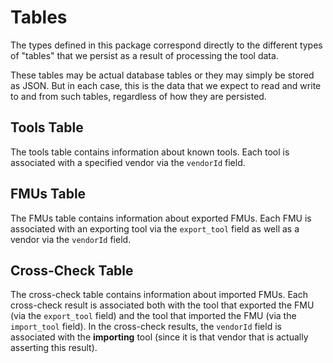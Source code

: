 # Tables

The types defined in this package correspond directly to the different types of "tables"
that we persist as a result of processing the tool data.

These tables may be actual database tables or they may simply be stored as JSON.  But in each
case, this is the data that we expect to read and write to and from such tables, regardless
of how they are persisted.

## Tools Table

The tools table contains information about known tools.  Each tool is associated with a specified vendor
via the `vendorId` field.

## FMUs Table

The FMUs table contains information about exported FMUs.  Each FMU is associated with an exporting tool
via the `export_tool` field as well as a vendor via the `vendorId` field.

## Cross-Check Table

The cross-check table contains information about imported FMUs.  Each cross-check result is associated both
with the tool that exported the FMU (via the `export_tool` field) and the tool that imported the FMU
(via the `import_tool` field).  In the cross-check results, the `vendorId` field is associated with
the **importing** tool (since it is that vendor that is actually asserting this result).
